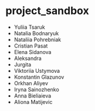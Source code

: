 # project_sandbox

- Yuliia Tsaruk
- Natalia Bodnaryuk
- Nataliia Pohrebniak
- Cristian Pasat
- Elena Sidanova
- Aleksandra
- Jurgita
- Viktoriia Ustymova
- Konstantin Glazunov
- Orkhan Aliyev
- Iryna Sainozhenko
- Anna Bieliaieva
- Aliona Matijevic